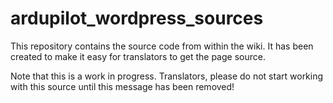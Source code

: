 # ardupilot_wordpress_sources
This repository contains the source code from within the wiki. It has been created to make it easy for translators to get the page source.

Note that this is a work in progress. Translators, please do not start working with this source until this message has been removed!
